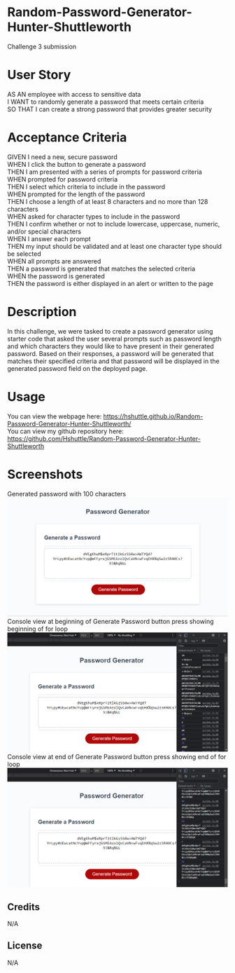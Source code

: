 # Random-Password-Generator-Hunter-Shuttleworth

Challenge 3 submission

# User Story

AS AN employee with access to sensitive data</br>
I WANT to randomly generate a password that meets certain criteria</br>
SO THAT I can create a strong password that provides greater security

# Acceptance Criteria

GIVEN I need a new, secure password</br>
WHEN I click the button to generate a password</br>
THEN I am presented with a series of prompts for password criteria</br>
WHEN prompted for password criteria</br>
THEN I select which criteria to include in the password</br>
WHEN prompted for the length of the password</br>
THEN I choose a length of at least 8 characters and no more than 128 characters</br>
WHEN asked for character types to include in the password</br>
THEN I confirm whether or not to include lowercase, uppercase, numeric, and/or special characters</br>
WHEN I answer each prompt</br>
THEN my input should be validated and at least one character type should be selected</br>
WHEN all prompts are answered</br>
THEN a password is generated that matches the selected criteria</br>
WHEN the password is generated</br>
THEN the password is either displayed in an alert or written to the page

# Description

In this challenge, we were tasked to create a password generator using starter code that asked the user several prompts such as password length and which characters they would like to have present in their generated password. Based on their responses, a password will be generated that matches their specified criteria and that password will be displayed in the generated password field on the deployed page.

# Usage

You can view the webpage here: https://hshuttle.github.io/Random-Password-Generator-Hunter-Shuttleworth/</br>
You can view my github repository here: https://github.com/Hshuttle/Random-Password-Generator-Hunter-Shuttleworth

# Screenshots

Generated password with 100 characters
<img src="images\Screenshot 2022-09-01 140722-1.png">
</br>
Console view at beginning of Generate Password button press showing beginning of for loop
<img src="images\Screenshot 2022-09-01 140816-2.png"></br>
Console view at end of Generate Password button press showing end of for loop
<img src="images\Screenshot 2022-09-01 140835-3.png">

## Credits

N/A

## License

N/A
